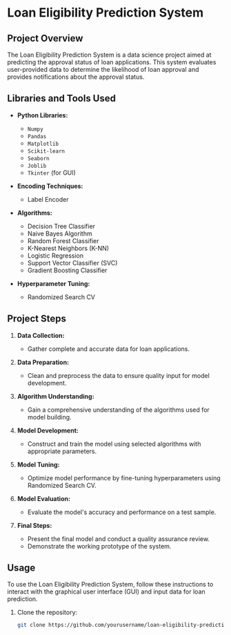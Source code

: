 # Loan Eligibility Prediction System

## Project Overview

The Loan Eligibility Prediction System is a data science project aimed at predicting the approval status of loan applications. This system evaluates user-provided data to determine the likelihood of loan approval and provides notifications about the approval status.

## Libraries and Tools Used

- **Python Libraries:**
  - `Numpy`
  - `Pandas`
  - `Matplotlib`
  - `Scikit-learn`
  - `Seaborn`
  - `Joblib`
  - `Tkinter` (for GUI)

- **Encoding Techniques:**
  - Label Encoder

- **Algorithms:**
  - Decision Tree Classifier
  - Naive Bayes Algorithm
  - Random Forest Classifier
  - K-Nearest Neighbors (K-NN)
  - Logistic Regression
  - Support Vector Classifier (SVC)
  - Gradient Boosting Classifier

- **Hyperparameter Tuning:**
  - Randomized Search CV

## Project Steps

1. **Data Collection:**
   - Gather complete and accurate data for loan applications.

2. **Data Preparation:**
   - Clean and preprocess the data to ensure quality input for model development.

3. **Algorithm Understanding:**
   - Gain a comprehensive understanding of the algorithms used for model building.

4. **Model Development:**
   - Construct and train the model using selected algorithms with appropriate parameters.

5. **Model Tuning:**
   - Optimize model performance by fine-tuning hyperparameters using Randomized Search CV.

6. **Model Evaluation:**
   - Evaluate the model's accuracy and performance on a test sample.

7. **Final Steps:**
   - Present the final model and conduct a quality assurance review.
   - Demonstrate the working prototype of the system.

## Usage

To use the Loan Eligibility Prediction System, follow these instructions to interact with the graphical user interface (GUI) and input data for loan prediction.

1. Clone the repository:
   ```bash
   git clone https://github.com/yourusername/loan-eligibility-prediction.git
